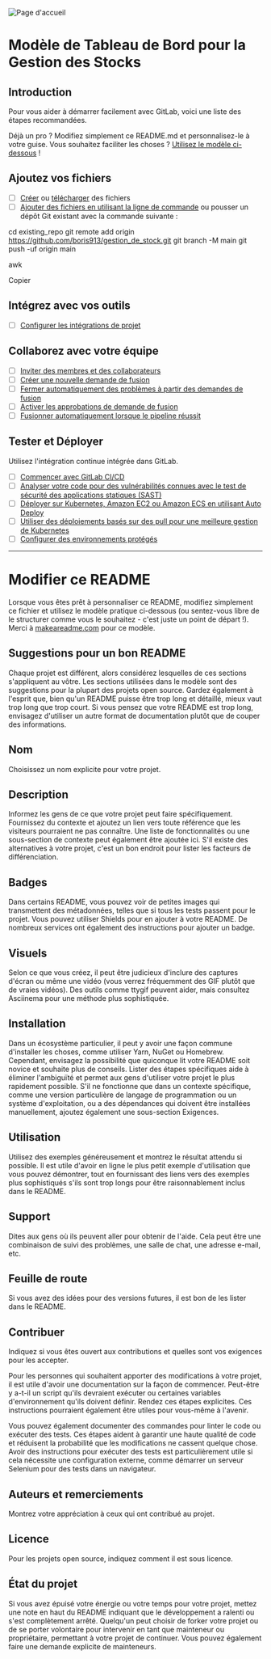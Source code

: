 ![Page d'accueil](image/brand/gestionstockscr%20(2).png)
# Modèle de Tableau de Bord pour la Gestion des Stocks

## Introduction

Pour vous aider à démarrer facilement avec GitLab, voici une liste des étapes recommandées.

Déjà un pro ? Modifiez simplement ce README.md et personnalisez-le à votre guise. Vous souhaitez faciliter les choses ? [Utilisez le modèle ci-dessous](#modifier-ce-readme) !

## Ajoutez vos fichiers

- [ ] [Créer](https://docs.gitlab.com/ee/user/project/repository/web_editor.html#create-a-file) ou [télécharger](https://docs.gitlab.com/ee/user/project/repository/web_editor.html#upload-a-file) des fichiers
- [ ] [Ajouter des fichiers en utilisant la ligne de commande](https://docs.gitlab.com/ee/gitlab-basics/add-file.html#add-a-file-using-the-command-line) ou pousser un dépôt Git existant avec la commande suivante :

cd existing_repo
git remote add origin https://github.com/boris913/gestion_de_stock.git
git branch -M main
git push -uf origin main

awk

Copier

## Intégrez avec vos outils

- [ ] [Configurer les intégrations de projet](https://github.com/boris913/gestion_de_stock.git/-/settings/integrations)

## Collaborez avec votre équipe

- [ ] [Inviter des membres et des collaborateurs](https://docs.gitlab.com/ee/user/project/members/)
- [ ] [Créer une nouvelle demande de fusion](https://docs.gitlab.com/ee/user/project/merge_requests/creating_merge_requests.html)
- [ ] [Fermer automatiquement des problèmes à partir des demandes de fusion](https://docs.gitlab.com/ee/user/project/issues/managing_issues.html#closing-issues-automatically)
- [ ] [Activer les approbations de demande de fusion](https://docs.gitlab.com/ee/user/project/merge_requests/approvals/)
- [ ] [Fusionner automatiquement lorsque le pipeline réussit](https://docs.gitlab.com/ee/user/project/merge_requests/merge_when_pipeline_succeeds.html)

## Tester et Déployer

Utilisez l'intégration continue intégrée dans GitLab.

- [ ] [Commencer avec GitLab CI/CD](https://docs.gitlab.com/ee/ci/quick_start/index.html)
- [ ] [Analyser votre code pour des vulnérabilités connues avec le test de sécurité des applications statiques (SAST)](https://docs.gitlab.com/ee/user/application_security/sast/)
- [ ] [Déployer sur Kubernetes, Amazon EC2 ou Amazon ECS en utilisant Auto Deploy](https://docs.gitlab.com/ee/topics/autodevops/requirements.html)
- [ ] [Utiliser des déploiements basés sur des pull pour une meilleure gestion de Kubernetes](https://docs.gitlab.com/ee/user/clusters/agent/)
- [ ] [Configurer des environnements protégés](https://docs.gitlab.com/ee/ci/environments/protected_environments.html)

***

# Modifier ce README

Lorsque vous êtes prêt à personnaliser ce README, modifiez simplement ce fichier et utilisez le modèle pratique ci-dessous (ou sentez-vous libre de le structurer comme vous le souhaitez - c'est juste un point de départ !). Merci à [makeareadme.com](https://www.makeareadme.com/) pour ce modèle.

## Suggestions pour un bon README
Chaque projet est différent, alors considérez lesquelles de ces sections s'appliquent au vôtre. Les sections utilisées dans le modèle sont des suggestions pour la plupart des projets open source. Gardez également à l'esprit que, bien qu'un README puisse être trop long et détaillé, mieux vaut trop long que trop court. Si vous pensez que votre README est trop long, envisagez d'utiliser un autre format de documentation plutôt que de couper des informations.

## Nom
Choisissez un nom explicite pour votre projet.

## Description
Informez les gens de ce que votre projet peut faire spécifiquement. Fournissez du contexte et ajoutez un lien vers toute référence que les visiteurs pourraient ne pas connaître. Une liste de fonctionnalités ou une sous-section de contexte peut également être ajoutée ici. S'il existe des alternatives à votre projet, c'est un bon endroit pour lister les facteurs de différenciation.

## Badges
Dans certains README, vous pouvez voir de petites images qui transmettent des métadonnées, telles que si tous les tests passent pour le projet. Vous pouvez utiliser Shields pour en ajouter à votre README. De nombreux services ont également des instructions pour ajouter un badge.

## Visuels
Selon ce que vous créez, il peut être judicieux d'inclure des captures d'écran ou même une vidéo (vous verrez fréquemment des GIF plutôt que de vraies vidéos). Des outils comme ttygif peuvent aider, mais consultez Asciinema pour une méthode plus sophistiquée.

## Installation
Dans un écosystème particulier, il peut y avoir une façon commune d'installer les choses, comme utiliser Yarn, NuGet ou Homebrew. Cependant, envisagez la possibilité que quiconque lit votre README soit novice et souhaite plus de conseils. Lister des étapes spécifiques aide à éliminer l'ambiguïté et permet aux gens d'utiliser votre projet le plus rapidement possible. S'il ne fonctionne que dans un contexte spécifique, comme une version particulière de langage de programmation ou un système d'exploitation, ou a des dépendances qui doivent être installées manuellement, ajoutez également une sous-section Exigences.

## Utilisation
Utilisez des exemples généreusement et montrez le résultat attendu si possible. Il est utile d'avoir en ligne le plus petit exemple d'utilisation que vous pouvez démontrer, tout en fournissant des liens vers des exemples plus sophistiqués s'ils sont trop longs pour être raisonnablement inclus dans le README.

## Support
Dites aux gens où ils peuvent aller pour obtenir de l'aide. Cela peut être une combinaison de suivi des problèmes, une salle de chat, une adresse e-mail, etc.

## Feuille de route
Si vous avez des idées pour des versions futures, il est bon de les lister dans le README.

## Contribuer
Indiquez si vous êtes ouvert aux contributions et quelles sont vos exigences pour les accepter.

Pour les personnes qui souhaitent apporter des modifications à votre projet, il est utile d'avoir une documentation sur la façon de commencer. Peut-être y a-t-il un script qu'ils devraient exécuter ou certaines variables d'environnement qu'ils doivent définir. Rendez ces étapes explicites. Ces instructions pourraient également être utiles pour vous-même à l'avenir.

Vous pouvez également documenter des commandes pour linter le code ou exécuter des tests. Ces étapes aident à garantir une haute qualité de code et réduisent la probabilité que les modifications ne cassent quelque chose. Avoir des instructions pour exécuter des tests est particulièrement utile si cela nécessite une configuration externe, comme démarrer un serveur Selenium pour des tests dans un navigateur.

## Auteurs et remerciements
Montrez votre appréciation à ceux qui ont contribué au projet.

## Licence
Pour les projets open source, indiquez comment il est sous licence.

## État du projet
Si vous avez épuisé votre énergie ou votre temps pour votre projet, mettez une note en haut du README indiquant que le développement a ralenti ou s'est complètement arrêté. Quelqu'un peut choisir de forker votre projet ou de se porter volontaire pour intervenir en tant que mainteneur ou propriétaire, permettant à votre projet de continuer. Vous pouvez également faire une demande explicite de mainteneurs.